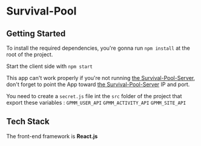 # Survival-Pool

## Getting Started

To install the required dependencies, you're gonna run `npm install` at the root of the project.

Start the client side with `npm start`

This app can't work properly if you're not running [the Survival-Pool-Server](https://github.com/mathieuhuet/survival-pool-server), don't forget to point the App toward [the Survival-Pool-Server](https://github.com/mathieuhuet/survival-pool-server) IP and port.

You need to create a `secret.js` file int the `src` folder of the project that export these variables : `GPMM_USER_API` `GPMM_ACTIVITY_API` `GPMM_SITE_API`

## Tech Stack

The front-end framework is **React.js**